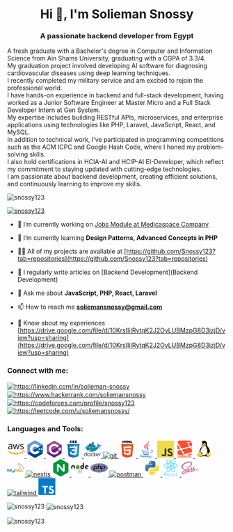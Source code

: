 <h1 align="center">Hi 👋, I'm Solieman Snossy</h1>
<h3 align="center">A passionate backend developer from Egypt</h3>
<p align="left">A fresh graduate with a Bachelor's degree in Computer and Information Science from Ain Shams University, graduating with a CGPA of 3.3/4.</br> My graduation project involved developing AI software for diagnosing cardiovascular diseases using deep learning techniques.</br> I recently completed my military service and am excited to rejoin the professional world.</br> I have hands-on experience in backend and full-stack development, having worked as a Junior Software Engineer at Master Micro and a Full Stack Developer Intern at Gen System.</br> My expertise includes building RESTful APIs, microservices, and enterprise applications using technologies like PHP, Laravel, JavaScript, React, and MySQL.</br> In addition to technical work, I’ve participated in programming competitions such as the ACM ICPC and Google Hash Code, where I honed my problem-solving skills.</br> I also hold certifications in HCIA-AI and HCIP-AI EI-Developer, which reflect my commitment to staying updated with cutting-edge technologies.</br> I am passionate about backend development, creating efficient solutions, and continuously learning to improve my skills.</p>

<p align="left"> <img src="https://komarev.com/ghpvc/?username=snossy123&label=Profile%20views&color=0e75b6&style=flat" alt="snossy123" /> </p>

<p align="left"> <a href="https://github.com/ryo-ma/github-profile-trophy"><img src="https://github-profile-trophy.vercel.app/?username=snossy123" alt="snossy123" /></a> </p>

- 🔭 I’m currently working on [Jobs Module at Medicaspace Company](https://www.medicaspace.com/coming-soon)

- 🌱 I’m currently learning **Design Patterns, Advanced Concepts in PHP**

- 👨‍💻 All of my projects are available at [https://github.com/Snossy123?tab=repositories](https://github.com/Snossy123?tab=repositories)

- 📝 I regularly write articles on [Backend Development](Backend Development)

- 💬 Ask me about **JavaScript, PHP, React, Laravel**

- 📫 How to reach me **soliemansnossy@gmail.com**

- 📄 Know about my experiences [https://drive.google.com/file/d/10KrsIIiIRytqK2J2OyLUBMzpG8D3izjD/view?usp=sharing](https://drive.google.com/file/d/10KrsIIiIRytqK2J2OyLUBMzpG8D3izjD/view?usp=sharing)

<h3 align="left">Connect with me:</h3>
<p align="left">
<a href="https://linkedin.com/in/https://linkedin.com/in/solieman-snossy" target="blank"><img align="center" src="https://raw.githubusercontent.com/rahuldkjain/github-profile-readme-generator/master/src/images/icons/Social/linked-in-alt.svg" alt="https://linkedin.com/in/solieman-snossy" height="30" width="40" /></a>
<a href="https://www.hackerrank.com/https://www.hackerrank.com/soliemansnossy" target="blank"><img align="center" src="https://raw.githubusercontent.com/rahuldkjain/github-profile-readme-generator/master/src/images/icons/Social/hackerrank.svg" alt="https://www.hackerrank.com/soliemansnossy" height="30" width="40" /></a>
<a href="https://codeforces.com/profile/https://codeforces.com/profile/snossy123" target="blank"><img align="center" src="https://raw.githubusercontent.com/rahuldkjain/github-profile-readme-generator/master/src/images/icons/Social/codeforces.svg" alt="https://codeforces.com/profile/snossy123" height="30" width="40" /></a>
<a href="https://www.leetcode.com/https://leetcode.com/u/soliemansnossy/" target="blank"><img align="center" src="https://raw.githubusercontent.com/rahuldkjain/github-profile-readme-generator/master/src/images/icons/Social/leet-code.svg" alt="https://leetcode.com/u/soliemansnossy/" height="30" width="40" /></a>
</p>

<h3 align="left">Languages and Tools:</h3>
<p align="left"> <a href="https://aws.amazon.com" target="_blank" rel="noreferrer"> <img src="https://raw.githubusercontent.com/devicons/devicon/master/icons/amazonwebservices/amazonwebservices-original-wordmark.svg" alt="aws" width="40" height="40"/> </a> <a href="https://www.w3schools.com/cpp/" target="_blank" rel="noreferrer"> <img src="https://raw.githubusercontent.com/devicons/devicon/master/icons/cplusplus/cplusplus-original.svg" alt="cplusplus" width="40" height="40"/> </a> <a href="https://www.w3schools.com/cs/" target="_blank" rel="noreferrer"> <img src="https://raw.githubusercontent.com/devicons/devicon/master/icons/csharp/csharp-original.svg" alt="csharp" width="40" height="40"/> </a> <a href="https://www.w3schools.com/css/" target="_blank" rel="noreferrer"> <img src="https://raw.githubusercontent.com/devicons/devicon/master/icons/css3/css3-original-wordmark.svg" alt="css3" width="40" height="40"/> </a> <a href="https://www.docker.com/" target="_blank" rel="noreferrer"> <img src="https://raw.githubusercontent.com/devicons/devicon/master/icons/docker/docker-original-wordmark.svg" alt="docker" width="40" height="40"/> </a> <a href="https://git-scm.com/" target="_blank" rel="noreferrer"> <img src="https://www.vectorlogo.zone/logos/git-scm/git-scm-icon.svg" alt="git" width="40" height="40"/> </a> <a href="https://www.w3.org/html/" target="_blank" rel="noreferrer"> <img src="https://raw.githubusercontent.com/devicons/devicon/master/icons/html5/html5-original-wordmark.svg" alt="html5" width="40" height="40"/> </a> <a href="https://www.java.com" target="_blank" rel="noreferrer"> <img src="https://raw.githubusercontent.com/devicons/devicon/master/icons/java/java-original.svg" alt="java" width="40" height="40"/> </a> <a href="https://developer.mozilla.org/en-US/docs/Web/JavaScript" target="_blank" rel="noreferrer"> <img src="https://raw.githubusercontent.com/devicons/devicon/master/icons/javascript/javascript-original.svg" alt="javascript" width="40" height="40"/> </a> <a href="https://laravel.com/" target="_blank" rel="noreferrer"> <img src="https://raw.githubusercontent.com/devicons/devicon/master/icons/laravel/laravel-plain-wordmark.svg" alt="laravel" width="40" height="40"/> </a> <a href="https://www.linux.org/" target="_blank" rel="noreferrer"> <img src="https://raw.githubusercontent.com/devicons/devicon/master/icons/linux/linux-original.svg" alt="linux" width="40" height="40"/> </a> <a href="https://www.mysql.com/" target="_blank" rel="noreferrer"> <img src="https://raw.githubusercontent.com/devicons/devicon/master/icons/mysql/mysql-original-wordmark.svg" alt="mysql" width="40" height="40"/> </a> <a href="https://nextjs.org/" target="_blank" rel="noreferrer"> <img src="https://cdn.worldvectorlogo.com/logos/nextjs-2.svg" alt="nextjs" width="40" height="40"/> </a> <a href="https://www.nginx.com" target="_blank" rel="noreferrer"> <img src="https://raw.githubusercontent.com/devicons/devicon/master/icons/nginx/nginx-original.svg" alt="nginx" width="40" height="40"/> </a> <a href="https://nodejs.org" target="_blank" rel="noreferrer"> <img src="https://raw.githubusercontent.com/devicons/devicon/master/icons/nodejs/nodejs-original-wordmark.svg" alt="nodejs" width="40" height="40"/> </a> <a href="https://www.php.net" target="_blank" rel="noreferrer"> <img src="https://raw.githubusercontent.com/devicons/devicon/master/icons/php/php-original.svg" alt="php" width="40" height="40"/> </a> <a href="https://postman.com" target="_blank" rel="noreferrer"> <img src="https://www.vectorlogo.zone/logos/getpostman/getpostman-icon.svg" alt="postman" width="40" height="40"/> </a> <a href="https://www.python.org" target="_blank" rel="noreferrer"> <img src="https://raw.githubusercontent.com/devicons/devicon/master/icons/python/python-original.svg" alt="python" width="40" height="40"/> </a> <a href="https://reactjs.org/" target="_blank" rel="noreferrer"> <img src="https://raw.githubusercontent.com/devicons/devicon/master/icons/react/react-original-wordmark.svg" alt="react" width="40" height="40"/> </a> <a href="https://sass-lang.com" target="_blank" rel="noreferrer"> <img src="https://raw.githubusercontent.com/devicons/devicon/master/icons/sass/sass-original.svg" alt="sass" width="40" height="40"/> </a> <a href="https://tailwindcss.com/" target="_blank" rel="noreferrer"> <img src="https://www.vectorlogo.zone/logos/tailwindcss/tailwindcss-icon.svg" alt="tailwind" width="40" height="40"/> </a> <a href="https://www.typescriptlang.org/" target="_blank" rel="noreferrer"> <img src="https://raw.githubusercontent.com/devicons/devicon/master/icons/typescript/typescript-original.svg" alt="typescript" width="40" height="40"/> </a> </p>

<p><img align="left" src="https://github-readme-stats.vercel.app/api/top-langs?username=snossy123&show_icons=true&locale=en&layout=compact" alt="snossy123" /></p>

<p>&nbsp;<img align="center" src="https://github-readme-stats.vercel.app/api?username=snossy123&show_icons=true&locale=en" alt="snossy123" /></p>

<p><img align="center" src="https://github-readme-streak-stats.herokuapp.com/?user=snossy123&" alt="snossy123" /></p>
